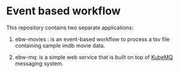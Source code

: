 # Event based workflow 

This repository contains two separate applications:

1. ebw-movies : is an event-based workflow to process a tsv file containing sample imdb movie data.

2. ebw-mq: is a simple web service that is built on top of [KubeMQ](https://kubemq.io) messaging system. 
